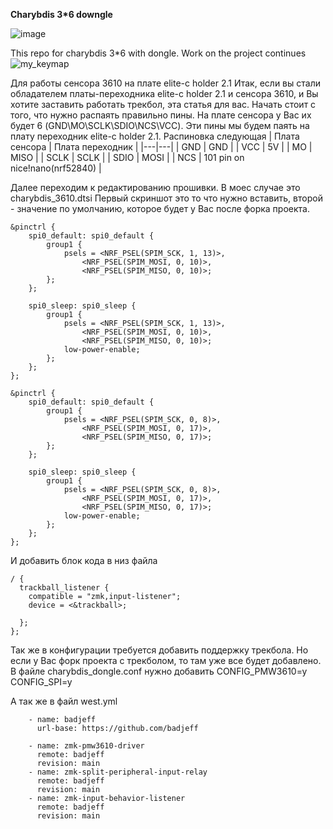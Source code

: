 **Charybdis 3*6 downgle**

![image](https://github.com/user-attachments/assets/0ff7d0b6-d020-493d-9c3a-81cbd71db521)

This repo for charybdis 3*6 with dongle.
Work on the project continues
![my_keymap](https://github.com/user-attachments/assets/db53c185-02c7-47e4-a2d5-2270d5ada041)

Для работы сенсора 3610 на плате elite-c holder 2.1
Итак, если вы стали обладателем платы-переходника elite-c holder 2.1 и сенсора 3610, и Вы хотите заставить работать трекбол, эта статья для вас.
Начать стоит с того, что нужно распаять правильно пины.
На плате сенсора у Вас их будет 6 (GND\MO\SCLK\SDIO\NCS\VCC). Эти пины мы будем паять на плату переходник elite-c holder 2.1.
Распиновка следующая
| Плата сенсора | Плата переходник |
|---|---|
| GND | GND |
| VCC | 5V |
| MO | MISO |
| SCLK | SCLK |
| SDIO | MOSI |
| NCS | 101 pin on nice!nano(nrf52840) |

Далее переходим к редактированию прошивки. В моес случае это charybdis_3610.dtsi
Первый скриншот это то что нужно вставить, второй - значение по умолчанию, которое будет у Вас после форка проекта.
```
&pinctrl {
    spi0_default: spi0_default {
        group1 {
            psels = <NRF_PSEL(SPIM_SCK, 1, 13)>,
                <NRF_PSEL(SPIM_MOSI, 0, 10)>,
                <NRF_PSEL(SPIM_MISO, 0, 10)>;
        };
    };

    spi0_sleep: spi0_sleep {
        group1 {
            psels = <NRF_PSEL(SPIM_SCK, 1, 13)>,
                <NRF_PSEL(SPIM_MOSI, 0, 10)>,
                <NRF_PSEL(SPIM_MISO, 0, 10)>;
            low-power-enable;
        };
    };
};
```

```
&pinctrl {
    spi0_default: spi0_default {
        group1 {
            psels = <NRF_PSEL(SPIM_SCK, 0, 8)>,
                <NRF_PSEL(SPIM_MOSI, 0, 17)>,
                <NRF_PSEL(SPIM_MISO, 0, 17)>;
        };
    };

    spi0_sleep: spi0_sleep {
        group1 {
            psels = <NRF_PSEL(SPIM_SCK, 0, 8)>,
                <NRF_PSEL(SPIM_MOSI, 0, 17)>,
                <NRF_PSEL(SPIM_MISO, 0, 17)>;
            low-power-enable;
        };
    };
};
```

И добавить блок кода в низ файла
```
/ {
  trackball_listener {
    compatible = "zmk,input-listener";
    device = <&trackball>;

  };
};
```

Так же в конфигурации требуется добавить поддержку трекбола. Но если у Вас форк проекта с трекболом, то там уже все будет добавлено.
В файле charybdis_dongle.conf нужно добавить 
CONFIG_PMW3610=y
CONFIG_SPI=y

А так же в файл west.yml
```
    - name: badjeff
      url-base: https://github.com/badjeff

    - name: zmk-pmw3610-driver
      remote: badjeff
      revision: main
    - name: zmk-split-peripheral-input-relay
      remote: badjeff
      revision: main
    - name: zmk-input-behavior-listener
      remote: badjeff
      revision: main
```
      
